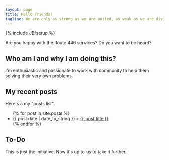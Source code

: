```yaml
---
layout: page
title: Hello Friends!
tagline: We are only as strong as we are united, as weak as we are divided.
---
```

{% include JB/setup %}

Are you happy with the Route 446 services? Do you want to be heard?

## Who am I and why I am doing this?

I'm enthusiastic and passionate to work with community to help them solving their very own problems.
    
## My recent posts

Here's a my "posts list".

<ul class="posts">
  {% for post in site.posts %}
    <li><span>{{ post.date | date_to_string }}</span> &raquo; <a href="{{ BASE_PATH }}{{ post.url }}">{{ post.title }}</a></li>
  {% endfor %}
</ul>

## To-Do

This is just the initiative. Now it's up to us to take it further.


